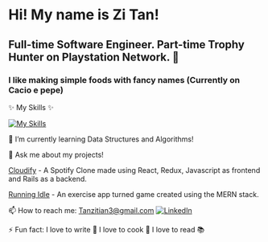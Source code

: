 # Hi! My name is Zi Tan! 
## Full-time Software Engineer. Part-time Trophy Hunter on Playstation Network. 👋
### I like making simple foods with fancy names (Currently on Cacio e pepe) 


 ✨ My Skills ✨ 
 
 [![My Skills](https://skillicons.dev/icons?i=js,html,css,aws,express,mongodb,postgres,postman,react,redux,rails,ruby,nodejs)](https://skillicons.dev)


🌱 I’m currently learning Data Structures and Algorithms!


💬 Ask me about my projects!

  [Cloudify](https://cloudify1-afaa8a2d43bc.herokuapp.com/) - A Spotify Clone made using React, Redux, Javascript as frontend and Rails as a backend.
  
  [Running Idle](https://running-idle.onrender.com/) - An exercise app turned game created using the MERN stack.


📫 How to reach me: Tanzitian3@gmail.com
[![LinkedIn](https://img.shields.io/badge/LinkedIn-0077B5?style=for-the-badge&logo=linkedin&logoColor=white)](https://www.linkedin.com/in/tanzitian/)


 ⚡ Fun fact: I love to write 📝 I love to cook 🍳 I love to read 📚



